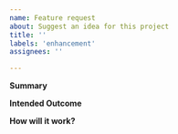 ```yaml
---
name: Feature request
about: Suggest an idea for this project
title: ''
labels: 'enhancement'
assignees: ''

---
```


**Summary**


**Intended Outcome**


**How will it work?**

